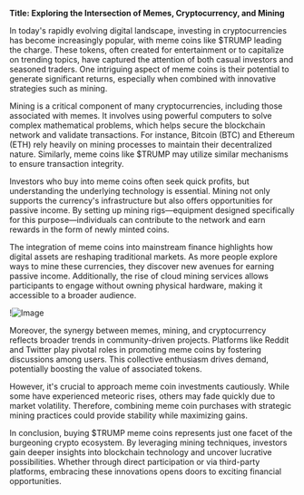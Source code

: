 **Title: Exploring the Intersection of Memes, Cryptocurrency, and Mining**

In today's rapidly evolving digital landscape, investing in cryptocurrencies has become increasingly popular, with meme coins like $TRUMP leading the charge. These tokens, often created for entertainment or to capitalize on trending topics, have captured the attention of both casual investors and seasoned traders. One intriguing aspect of meme coins is their potential to generate significant returns, especially when combined with innovative strategies such as mining.

Mining is a critical component of many cryptocurrencies, including those associated with memes. It involves using powerful computers to solve complex mathematical problems, which helps secure the blockchain network and validate transactions. For instance, Bitcoin (BTC) and Ethereum (ETH) rely heavily on mining processes to maintain their decentralized nature. Similarly, meme coins like $TRUMP may utilize similar mechanisms to ensure transaction integrity.

Investors who buy into meme coins often seek quick profits, but understanding the underlying technology is essential. Mining not only supports the currency's infrastructure but also offers opportunities for passive income. By setting up mining rigs—equipment designed specifically for this purpose—individuals can contribute to the network and earn rewards in the form of newly minted coins.

The integration of meme coins into mainstream finance highlights how digital assets are reshaping traditional markets. As more people explore ways to mine these currencies, they discover new avenues for earning passive income. Additionally, the rise of cloud mining services allows participants to engage without owning physical hardware, making it accessible to a broader audience.

!![Image](https://github.com/user-attachments/assets/590b50a7-4459-4e76-8a31-559aed223621)

Moreover, the synergy between memes, mining, and cryptocurrency reflects broader trends in community-driven projects. Platforms like Reddit and Twitter play pivotal roles in promoting meme coins by fostering discussions among users. This collective enthusiasm drives demand, potentially boosting the value of associated tokens.

However, it's crucial to approach meme coin investments cautiously. While some have experienced meteoric rises, others may fade quickly due to market volatility. Therefore, combining meme coin purchases with strategic mining practices could provide stability while maximizing gains.

In conclusion, buying $TRUMP meme coins represents just one facet of the burgeoning crypto ecosystem. By leveraging mining techniques, investors gain deeper insights into blockchain technology and uncover lucrative possibilities. Whether through direct participation or via third-party platforms, embracing these innovations opens doors to exciting financial opportunities.